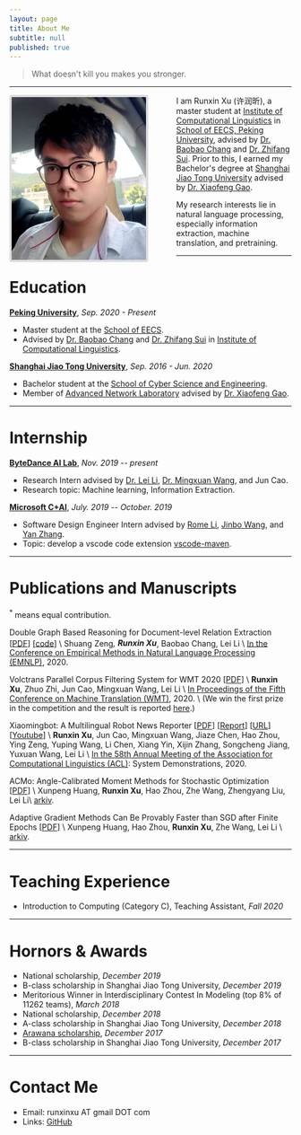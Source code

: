 ```yaml
---
layout: page
title: About Me
subtitle: null
published: true
---
```





> What doesn't kill you makes you stronger.

----------------------------

<img align="left" src="/img/photo.jpeg" height="290" width="240" style="margin-right:50px;border:4px solid #ddd;border-radius:4px">

I am Runxin Xu (许润昕), a master student at [Institute of Computational Linguistics](https://icl.pku.edu.cn/) in [School of EECS, Peking University](https://eecs.pku.edu.cn/), advised by [Dr. Baobao Chang](https://icl.pku.edu.cn/cy/cbb/index.htm) and [Dr. Zhifang Sui](https://icl.pku.edu.cn/cy/szf/ywb/index.htm). Prior to this, I earned my Bachelor's degree at [Shanghai Jiao Tong University](https://www.sjtu.edu.cn) advised by [Dr. Xiaofeng Gao](http://www.cs.sjtu.edu.cn/~gao-xf/).

My research interests lie in natural language processing, especially information extraction, machine translation, and pretraining.

----------------------------

# Education

[**Peking University**](https://www.pku.edu.cn/), *Sep. 2020 - Present*

- Master student at the [School of EECS](https://eecs.pku.edu.cn/).
- Advised by [Dr. Baobao Chang](https://icl.pku.edu.cn/cy/cbb/index.htm) and [Dr. Zhifang Sui](https://icl.pku.edu.cn/cy/szf/ywb/index.htm) in [Institute of Computational Linguistics](https://icl.pku.edu.cn/).

[**Shanghai Jiao Tong University**](https://www.sjtu.edu.cn/), *Sep. 2016 - Jun. 2020*

- Bachelor student at the [School of Cyber Science and Engineering](https://infosec.sjtu.edu.cn/).
- Member of [Advanced Network Laboratory](http://anl.sjtu.edu.cn/) advised by [Dr. Xiaofeng Gao](http://www.cs.sjtu.edu.cn/~gao-xf/).

----------------------------

# Internship

[**ByteDance AI Lab**](https://ailab.bytedance.com), *Nov. 2019 -- present*

- Research Intern advised by [Dr. Lei Li](https://lileicc.github.io), [Dr. Mingxuan Wang](https://scholar.google.com/citations?user=hOQ6G6EAAAAJ&hl=en), and Jun Cao.
- Research topic: Machine learning, Information Extraction.

[**Microsoft C+AI**](https://www.microsoftpartnercommunity.com/t5/Cloud-AI/ct-p/cloud-ai), *July. 2019 -- October. 2019*

- Software Design Engineer Intern advised by [Rome Li](https://github.com/akaroml), [Jinbo Wang](https://github.com/testforstephen), and [Yan Zhang](https://github.com/Eskibear).
- Topic: develop a vscode code extension [vscode-maven](https://github.com/microsoft/vscode-maven/graphs/contributors).

----------------------------

# Publications and Manuscripts

<sup>*</sup> means equal contribution.

Double Graph Based Reasoning for Document-level Relation Extraction \[[PDF](https://www.aclweb.org/anthology/2020.emnlp-main.127.pdf)\] \[[code](https://github.com/DreamInvoker/GAIN)\] \\
Shuang Zeng<sup>*</sup>, **Runxin Xu**<sup>*</sup>, Baobao Chang, Lei Li \\
[In the Conference on Empirical Methods in Natural Language Processing (EMNLP)](https://2020.emnlp.org/), 2020.

Volctrans Parallel Corpus Filtering System for WMT 2020 \[[PDF](https://arxiv.org/pdf/2010.14029.pdf)\] \\
**Runxin Xu**, Zhuo Zhi, Jun Cao, Mingxuan Wang, Lei Li \\
[In Proceedings of the Fifth Conference on Machine Translation (WMT)](http://www.statmt.org/wmt20/), 2020. \\
(We win the first prize in the competition and the result is reported [here](https://www.statmt.org/wmt20/pdf/2020.wmt-1.78.pdf).)

Xiaomingbot: A Multilingual Robot News Reporter \[[PDF](https://www.aclweb.org/anthology/2020.acl-demos.1.pdf)\] \[[Report](https://syncedreview.com/2020/07/21/meet-bytedance-ais-xiaomingbot-worlds-first-multilingual-and-multimodal-ai-news-agent)\] \[[URL](https://xiaomingbot.github.io)\] \[[Youtube](https://www.youtube.com/watch?v=zNfaj_DV6-E)\] \\ 
**Runxin Xu**, Jun Cao, Mingxuan Wang, Jiaze Chen, Hao Zhou, Ying Zeng, Yuping Wang, Li Chen, Xiang Yin, Xijin Zhang, Songcheng Jiang, Yuxuan Wang, Lei Li \\
[In the 58th Annual Meeting of the Association for Computational Linguistics (ACL)](https://acl2020.org/): System Demonstrations, 2020.

ACMo: Angle-Calibrated Moment Methods for Stochastic Optimization \[[PDF](https://arxiv.org/pdf/2006.07065)\] \\
Xunpeng Huang, **Runxin Xu**, Hao Zhou, Zhe Wang, Zhengyang Liu, Lei Li\\
[arkiv](https://arxiv.org/abs/2006.07065).

Adaptive Gradient Methods Can Be Provably Faster than SGD after Finite Epochs \[[PDF](https://arxiv.org/pdf/2006.07037.pdf)\] \\
Xunpeng Huang, Hao Zhou, **Runxin Xu**, Zhe Wang, Lei Li \\
[arkiv](https://arxiv.org/abs/2006.07037).

----------------------------


# Teaching Experience

- Introduction to Computing (Category C), Teaching Assistant, *Fall 2020*

----------------------------

# Hornors & Awards

- National scholarship, *December 2019*
- B-class scholarship in Shanghai Jiao Tong University, *December 2019*
- Meritorious Winner in Interdisciplinary Contest In Modeling (top 8% of 11262 teams), *March 2018*
- National scholarship, *December 2018*
- A-class scholarship in Shanghai Jiao Tong University, *December 2018*
- [Arawana scholarship](https://jjh.jinlongyu.cn/project/index.aspx?NC=105003002), *December 2017*
- B-class scholarship in Shanghai Jiao Tong University, *December 2017*


----------------------------

# Contact Me

- Email: runxinxu AT gmail DOT com
- Links: [GitHub](https://github.com/RunxinXu)
